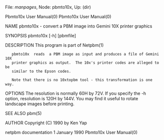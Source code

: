 File: *manpages*,  Node: pbmto10x,  Up: (dir)

Pbmto10x User Manual(0)                                Pbmto10x User Manual(0)



NAME
       pbmto10x - convert a PBM image into Gemini 10X printer graphics


SYNOPSIS
       pbmto10x [-h] [pbmfile]


DESCRIPTION
       This program is part of Netpbm(1)

       pbmto10x  reads  a PBM image as input and produces a file of Gemini 10X
       printer graphics as output.  The 10x's printer codes are alleged to  be
       similar to the Epson codes.

       Note that there is no 10xtopbm tool - this transformation is one way.


OPTIONS
       The  resolution  is normally 60H by 72V.  If you specify the -h option,
       resolution is 120H by 144V.  You may find it useful to rotate landscape
       images before printing.


SEE ALSO
       pbm(5)


AUTHOR
       Copyright (C) 1990 by Ken Yap



netpbm documentation            1 January 1990         Pbmto10x User Manual(0)
